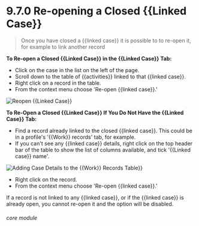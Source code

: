 # 9.7.0    Re-opening a Closed {{Linked Case}}

> Once you have closed a {{linked case}} it is possible to to re-open it, for example to link another record 

**To Re-open a Closed {{Linked Case}} in the {{Linked Case}} Tab:**

- Click on the case in the list on the left of the page.
- Scroll down to the table of {{activities}} linked to that {{linked case}}.
- Right click on a record in the table. 
- From the context menu choose 'Re-open {{linked case}}.'

![Reopen {{Linked Case}}](9.7.0b.png)

**To Re-Open a Closed {{Linked Case}} If You Do Not Have the {{Linked Case}} Tab:**

- Find a record already linked to the closed {{linked case}}. This could be in a profile's '{{Work}} records' tab, for example. 
- If you can't see any {{linked case}} details, right click on the top header bar of the table to show the list of columns available, and tick '{{Linked case}} name'.

![Adding Case Details to the {{Work}} Records Table}}](9.7.0a.png)

- Right click on the record. 
- From the context menu choose 'Re-open {{linked case}}.'


If a record is not linked to any {{linked case}}, or if the {{linked case}} is already open, you cannot re-open it and the option will be disabled. 


###### core module

